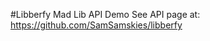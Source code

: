 #Libberfy Mad Lib API Demo
See API page at: <a href="https://github.com/SamSamskies/libberfy">https://github.com/SamSamskies/libberfy</a>